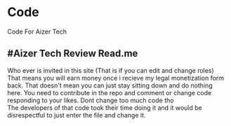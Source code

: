 # Code
Code For Aizer Tech

#Aizer Tech Review Read.me
--
Who ever is invited in this site (That is if you can edit and change roles)
That means you will earn money once i recieve my legal monetization form back.
That doesn't mean you can just stay sitting down and do nothing here.
You need to contribute in the repo and comment or change code 
responding to your likes.
Dont change too much code tho
<br>
The developers of that code took their time doing it and it would be disrespectful to just enter the file
and change it.
